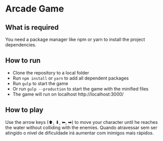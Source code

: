 # Arcade Game

## What is required
You need a package manager like npm or yarn to install the project dependencies.

## How to run
* Clone the repository to a local folder
* Run `npm install` or `yarn` to add all dependent packages
* Run `gulp` to start the game
* Or run `gulp --production` to start the game with the minified files
* The game will run on localhost http://localhost:3000/

## How to play
Use the arrow keys (⬆, ⬇, ⬅, ➡) to move your character until he reaches the water without colliding with the enemies. Quando atravessar sem ser atingido o nível de dificuldade irá aumentar com inimigos mais rápidos.